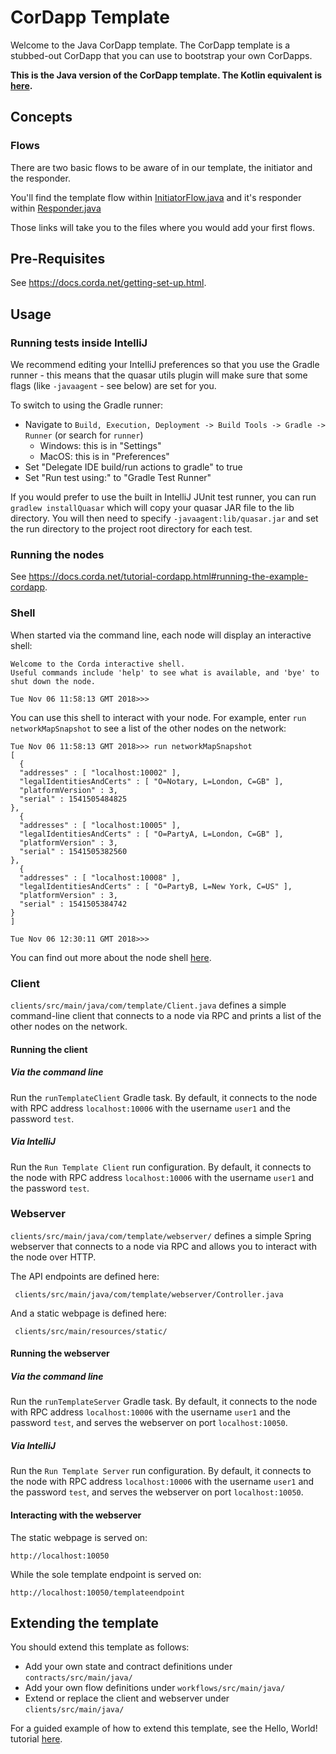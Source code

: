 # CorDapp Template

Welcome to the Java CorDapp template. The CorDapp template is a stubbed-out CorDapp that you can use to bootstrap
your own CorDapps.

**This is the Java version of the CorDapp template. The Kotlin equivalent is [here](https://github.com/corda/samples-kotlin/cordapp-temlpate-kotlin/).**

## Concepts


###

### Flows

There are two basic flows to be aware of in our template, the initiator and the responder.


You'll find the template flow within [InitiatorFlow.java](https://github.com/corda/samples-java/blob/master/cordapp-template-java/workflows/src/main/java/com/template/flows/Initiator.java#L15-L29) and it's responder within [Responder.java](https://github.com/corda/samples-java/blob/master/cordapp-template-java/workflows/src/main/java/com/template/flows/Responder.java#L22-L25)

Those links will take you to the files where you would add your first flows.


## Pre-Requisites

See https://docs.corda.net/getting-set-up.html.

## Usage

### Running tests inside IntelliJ

We recommend editing your IntelliJ preferences so that you use the Gradle runner - this means that the quasar utils
plugin will make sure that some flags (like ``-javaagent`` - see below) are
set for you.

To switch to using the Gradle runner:

* Navigate to ``Build, Execution, Deployment -> Build Tools -> Gradle -> Runner`` (or search for `runner`)
  * Windows: this is in "Settings"
  * MacOS: this is in "Preferences"
* Set "Delegate IDE build/run actions to gradle" to true
* Set "Run test using:" to "Gradle Test Runner"

If you would prefer to use the built in IntelliJ JUnit test runner, you can run ``gradlew installQuasar`` which will
copy your quasar JAR file to the lib directory. You will then need to specify ``-javaagent:lib/quasar.jar``
and set the run directory to the project root directory for each test.

### Running the nodes

See https://docs.corda.net/tutorial-cordapp.html#running-the-example-cordapp.


### Shell

When started via the command line, each node will display an interactive shell:

    Welcome to the Corda interactive shell.
    Useful commands include 'help' to see what is available, and 'bye' to shut down the node.

    Tue Nov 06 11:58:13 GMT 2018>>>

You can use this shell to interact with your node. For example, enter `run networkMapSnapshot` to see a list of
the other nodes on the network:

    Tue Nov 06 11:58:13 GMT 2018>>> run networkMapSnapshot
    [
      {
      "addresses" : [ "localhost:10002" ],
      "legalIdentitiesAndCerts" : [ "O=Notary, L=London, C=GB" ],
      "platformVersion" : 3,
      "serial" : 1541505484825
    },
      {
      "addresses" : [ "localhost:10005" ],
      "legalIdentitiesAndCerts" : [ "O=PartyA, L=London, C=GB" ],
      "platformVersion" : 3,
      "serial" : 1541505382560
    },
      {
      "addresses" : [ "localhost:10008" ],
      "legalIdentitiesAndCerts" : [ "O=PartyB, L=New York, C=US" ],
      "platformVersion" : 3,
      "serial" : 1541505384742
    }
    ]

    Tue Nov 06 12:30:11 GMT 2018>>>

You can find out more about the node shell [here](https://docs.corda.net/shell.html).

### Client

`clients/src/main/java/com/template/Client.java` defines a simple command-line client that connects to a node via RPC
and prints a list of the other nodes on the network.

#### Running the client

##### Via the command line

Run the `runTemplateClient` Gradle task. By default, it connects to the node with RPC address `localhost:10006` with
the username `user1` and the password `test`.

##### Via IntelliJ

Run the `Run Template Client` run configuration. By default, it connects to the node with RPC address `localhost:10006`
with the username `user1` and the password `test`.

### Webserver

`clients/src/main/java/com/template/webserver/` defines a simple Spring webserver that connects to a node via RPC and
allows you to interact with the node over HTTP.

The API endpoints are defined here:

     clients/src/main/java/com/template/webserver/Controller.java

And a static webpage is defined here:

     clients/src/main/resources/static/

#### Running the webserver

##### Via the command line

Run the `runTemplateServer` Gradle task. By default, it connects to the node with RPC address `localhost:10006` with
the username `user1` and the password `test`, and serves the webserver on port `localhost:10050`.

##### Via IntelliJ

Run the `Run Template Server` run configuration. By default, it connects to the node with RPC address `localhost:10006`
with the username `user1` and the password `test`, and serves the webserver on port `localhost:10050`.

#### Interacting with the webserver

The static webpage is served on:

    http://localhost:10050

While the sole template endpoint is served on:

    http://localhost:10050/templateendpoint

## Extending the template

You should extend this template as follows:

* Add your own state and contract definitions under `contracts/src/main/java/`
* Add your own flow definitions under `workflows/src/main/java/`
* Extend or replace the client and webserver under `clients/src/main/java/`

For a guided example of how to extend this template, see the Hello, World! tutorial
[here](https://docs.corda.net/hello-world-introduction.html).
